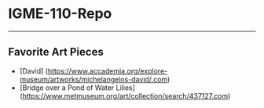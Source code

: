 # IGME-110-Repo

---

## Favorite Art Pieces
- [David] (https://www.accademia.org/explore-museum/artworks/michelangelos-david/.com)
- [Bridge over a Pond of Water Lilies] (https://www.metmuseum.org/art/collection/search/437127.com)
